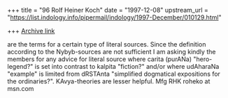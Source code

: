 +++
title = "96 Rolf Heiner Koch"
date = "1997-12-08"
upstream_url = "https://list.indology.info/pipermail/indology/1997-December/010129.html"

+++
[Archive link](https://list.indology.info/pipermail/indology/1997-December/010129.html)

are the terms for a certain type of literal
sources. Since the definition according to the
Nybyb-sources are not sufficient I am asking
kindly the members for any advice for literal
source where carita (purANa) "hero-legend?" is set
into contrast to kalpita "fiction?" and/or where
udAharaNa "example" is limited from dRSTAnta
"simplified dogmatical expositions for the
ordinaries?". KAvya-theories are lesser helpful.
Mfg RHK
roheko at msn.com




